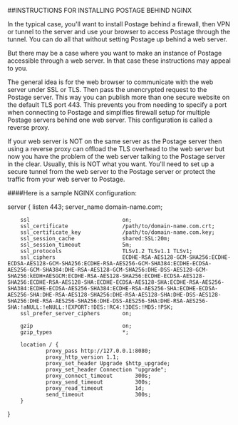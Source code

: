 ##INSTRUCTIONS FOR INSTALLING POSTAGE BEHIND NGINX

In the typical case, you'll want to install Postage behind a firewall, then VPN or tunnel to the server and use your browser to access Postage through the tunnel. You can do all that without setting Postage up behind a web server.

But there may be a case where you want to make an instance of Postage accessible through a web server. In that case these instructions may appeal to you.

The general idea is for the web browser to communicate with the web server under SSL or TLS. Then pass the unencrypted request to the Postage server. This way you can publish more than one secure website on the default TLS port 443. This prevents you from needing to specify a port when connecting to Postage and simplifies firewall setup for multiple Postage servers behind one web server. This configuration is called a reverse proxy.

If your web server is NOT on the same server as the Postage server then using a reverse proxy can offload the TLS overhead to the web server but now you have the problem of the web server talking to the Postage server in the clear. Usually, this is NOT what you want. You'll need to set up a secure tunnel from the web server to the Postage server or protect the traffic from your web server to Postage. 

####Here is a sample NGINX configuration:

server {
        listen                          443;
        server_name                     domain-name.com;

        ssl                             on;
        ssl_certificate                 /path/to/domain-name.com.crt;
        ssl_certificate_key             /path/to/domain-name.com.key;
        ssl_session_cache               shared:SSL:20m;
        ssl_session_timeout             5m;
        ssl_protocols                   TLSv1.2 TLSv1.1 TLSv1;
        ssl_ciphers                     ECDHE-RSA-AES128-GCM-SHA256:ECDHE-ECDSA-AES128-GCM-SHA256:ECDHE-RSA-AES256-GCM-SHA384:ECDHE-ECDSA-AES256-GCM-SHA384:DHE-RSA-AES128-GCM-SHA256:DHE-DSS-AES128-GCM-SHA256:kEDH+AESGCM:ECDHE-RSA-AES128-SHA256:ECDHE-ECDSA-AES128-SHA256:ECDHE-RSA-AES128-SHA:ECDHE-ECDSA-AES128-SHA:ECDHE-RSA-AES256-SHA384:ECDHE-ECDSA-AES256-SHA384:ECDHE-RSA-AES256-SHA:ECDHE-ECDSA-AES256-SHA:DHE-RSA-AES128-SHA256:DHE-RSA-AES128-SHA:DHE-DSS-AES128-SHA256:DHE-RSA-AES256-SHA256:DHE-DSS-AES256-SHA:DHE-RSA-AES256-SHA:!aNULL:!eNULL:!EXPORT:!DES:!RC4:!3DES:!MD5:!PSK;
        ssl_prefer_server_ciphers       on;

        gzip                            on;
        gzip_types                      *;

        location / {
                proxy_pass http://127.0.0.1:8080;
                proxy_http_version 1.1;
                proxy_set_header Upgrade $http_upgrade;
                proxy_set_header Connection "upgrade";
                proxy_connect_timeout	    300s;
                proxy_send_timeout          300s;
                proxy_read_timeout          1d;
                send_timeout                300s;
        }

}

